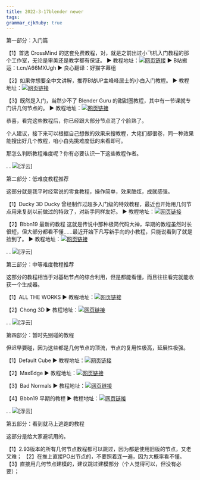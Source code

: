 ```yaml
---
title: 2022-3-17blender newer
tags: 
grammar_cjkRuby: true
---
```



第一部分：入门篇

【1】首选 CrossMind 的这套免费教程，对，就是之前出过小飞机入门教程的那个工作室，无论是审美还是教学都有保证。
▶ 教程地址：[![](http://h5.sinaimg.cn/upload/2015/09/25/3/timeline_card_small_web_default.png)网页链接](https://www.youtube.com/playlist?list=PLgO2ChD7acqHzccBuhAGw8dTPLnR1E3QB&ab_channel=CrossMindStudio)
▶ B站搬运：t.cn/A66MXUgh
▶ 良心翻译：好猫字幕组

【2】如果你想要全中文讲解，推荐B站UP主峰峰居士的小白入门教程。
▶ 教程地址：[![](http://h5.sinaimg.cn/upload/2015/09/25/3/timeline_card_small_web_default.png)网页链接](https://space.bilibili.com/373134990/channel/collectiondetail?sid=192551)

【3】既然是入门，当然少不了 Blender Guru 的甜甜圈教程，其中有一节课就专门讲几何节点的。
▶ 教程地址：[![](http://h5.sinaimg.cn/upload/2015/09/25/3/timeline_card_small_web_default.png)网页链接](https://www.youtube.com/watch?v=4WAxMI1QJMQ&list=PLjEaoINr3zgFX8ZsChQVQsuDSjEqdWMAD&index=9&ab_channel=BlenderGuru)

恭喜，看完这些教程后，你已经跟大部分节点混了个脸熟了。

个人建议，接下来可以根据自己想做的效果来搜教程，大佬们都很卷，同一种效果能搜出好几个教程，咱小白先挑难度低的来看即可。

那怎么判断教程难度呢？你有必要认识一下这些教程作者。

.
.
![[浮云]](https://face.t.sinajs.cn/t4/appstyle/expression/ext/normal/61/2018new_yunduo_org.png "[浮云]")

第二部分：低难度教程推荐

这部分就是我平时经常说的零食教程，操作简单，效果酷炫，成就感强。

【1】Ducky 3D
Ducky 曾经制作过超多入门级的特效教程，最近也开始用几何节点用来复刻以前做过的特效了，对新手同样友好。
▶ 教程地址：[![](http://h5.sinaimg.cn/upload/2015/09/25/3/timeline_card_small_web_default.png)网页链接](https://www.youtube.com/channel/UCuNhGhbemBkdflZ1FGJ0lUQ/videos)

【2】Bbbn19 最新的教程
这就是传说中那种极简代码大神，早期的教程虽然时长很短，但大部分都看不懂……最近开始下凡写新手向的小教程，只能说看到了就是捡到了。
▶ 教程地址：[![](http://h5.sinaimg.cn/upload/2015/09/25/3/timeline_card_small_web_default.png)网页链接](https://www.youtube.com/channel/UCZJWCIMkEUaR1OjQvnqq60Q)

.
.
![[浮云]](https://face.t.sinajs.cn/t4/appstyle/expression/ext/normal/61/2018new_yunduo_org.png "[浮云]")

第三部分：中等难度教程推荐

这部分的教程相当于对基础节点的综合利用，但是都能看懂，而且往往看完就能收获一个生成器。

【1】ALL THE WORKS
▶ 教程地址：[![](http://h5.sinaimg.cn/upload/2015/09/25/3/timeline_card_small_web_default.png)网页链接](https://www.youtube.com/c/ALLTHEWORKS11/videos)

【2】Chong 3D
▶ 教程地址：[![](http://h5.sinaimg.cn/upload/2015/09/25/3/timeline_card_small_web_default.png)网页链接](https://www.youtube.com/c/Chong3D/videos)

.
.
![[浮云]](https://face.t.sinajs.cn/t4/appstyle/expression/ext/normal/61/2018new_yunduo_org.png "[浮云]")

第四部分：暂时先别碰的教程

但迟早要碰，因为这些都是几何节点的顶流，节点的复用性极高，延展性极强。

【1】Default Cube
▶ 教程地址：[![](http://h5.sinaimg.cn/upload/2015/09/25/3/timeline_card_small_web_default.png)网页链接](https://www.youtube.com/c/DefaultCube/videos)

【2】MaxEdge
▶ 教程地址：[![](http://h5.sinaimg.cn/upload/2015/09/25/3/timeline_card_small_web_default.png)网页链接](https://www.youtube.com/c/MaxEdge420/videos)

【3】Bad Normals
▶ 教程地址：[![](http://h5.sinaimg.cn/upload/2015/09/25/3/timeline_card_small_web_default.png)网页链接](https://www.youtube.com/c/BadNormals/videos)

【4】Bbbn19 早期的教程
▶ 教程地址：[![](http://h5.sinaimg.cn/upload/2015/09/25/3/timeline_card_small_web_default.png)网页链接](https://www.youtube.com/channel/UCZJWCIMkEUaR1OjQvnqq60Q)

.
.
![[浮云]](https://face.t.sinajs.cn/t4/appstyle/expression/ext/normal/61/2018new_yunduo_org.png "[浮云]")

第五部分：看到就马上逃跑的教程

这部分是给大家避坑用的。

【1】2.93版本的所有几何节点教程都可以跳过，因为都是使用旧版的节点，又老又难；
【2】在推上直接PO出节点的，不要照着连一遍，因为大概率看不懂。
【3】直接用几何节点建模的，建议跳过建模部分（个人觉得可以，但没有必要）；